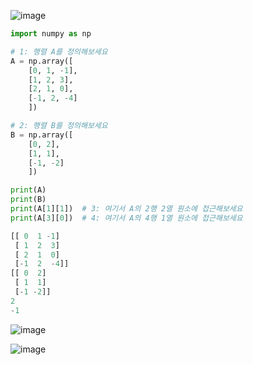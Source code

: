 ![image](https://user-images.githubusercontent.com/64893709/113499658-b1561e00-9552-11eb-888c-864c62466be6.png)


``` python
import numpy as np

# 1: 행렬 A를 정의해보세요
A = np.array([
    [0, 1, -1],
    [1, 2, 3],
    [2, 1, 0],
    [-1, 2, -4]
    ])

# 2: 행렬 B를 정의해보세요
B = np.array([
    [0, 2],
    [1, 1],
    [-1, -2]
    ])

print(A)
print(B)
print(A[1][1])  # 3: 여기서 A의 2행 2열 원소에 접근해보세요
print(A[3][0])  # 4: 여기서 A의 4행 1열 원소에 접근해보세요
```
```python
[[ 0  1 -1]
 [ 1  2  3]
 [ 2  1  0]
 [-1  2  -4]]
[[ 0  2]
 [ 1  1]
 [-1 -2]]
2
-1
```

![image](https://user-images.githubusercontent.com/64893709/113499683-e2cee980-9552-11eb-9f7f-94f19f746b65.png)

![image](https://user-images.githubusercontent.com/64893709/113499685-efebd880-9552-11eb-8fa5-69abbb2d4069.png)


